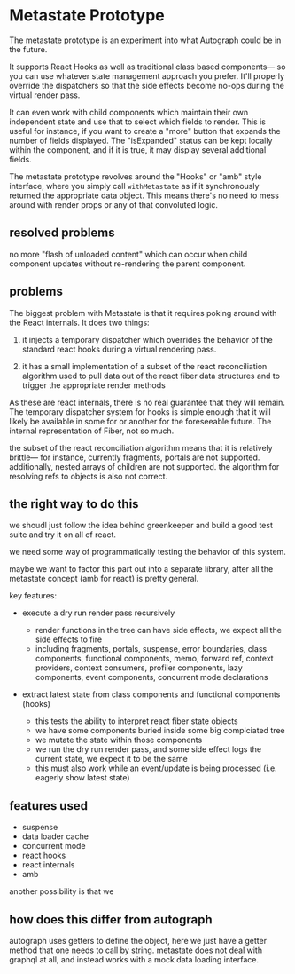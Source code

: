 # Metastate Prototype

The metastate prototype is an experiment into what Autograph could be in the future. 

It supports React Hooks as well as traditional class based components— so you can use whatever state management approach you prefer. It'll properly override the dispatchers so that the side effects become no-ops during the virtual render pass. 

It can even work with child components which maintain their own independent state and use that to select which fields to render. This is useful for instance, if you want to create a "more" button that expands the number of fields displayed. The "isExpanded" status can be kept locally within the component, and if it is true, it may display several additional fields. 

The metastate prototype revolves around the "Hooks" or "amb" style interface, where you simply call `withMetastate` as if it synchronously returned the appropriate data object. This means there's no need to mess around with render props or any of that convoluted logic. 

## resolved problems

no more "flash of unloaded content" which can occur when child component updates without re-rendering the parent component. 






## problems

The biggest problem with Metastate is that it requires poking around with the React internals. It does two things:

1) it injects a temporary dispatcher which overrides the behavior of the standard react hooks during a virtual rendering pass. 

2) it has a small implementation of a subset of the react reconciliation algorithm used to pull data out of the react fiber data structures and to trigger the appropriate render methods

As these are react internals, there is no real guarantee that they will remain. The temporary dispatcher system for hooks is simple enough that it will likely be available in some for or another for the foreseeable future. The internal representation of Fiber, not so much. 

the subset of the react reconciliation algorithm means that it is relatively brittle— for instance, currently fragments, portals are not supported. additionally, nested arrays of children are not supported. the algorithm for resolving refs to objects is also not correct. 



## the right way to do this

we shoudl just follow the idea behind greenkeeper and build a good test suite and try it on all of react. 

we need some way of programmatically testing the behavior of this system. 

maybe we want to factor this part out into a separate library, after all the metastate concept (amb for react) is pretty general.


key features:

- execute a dry run render pass recursively
    - render functions in the tree can have side effects, we expect all the side effects to fire
    - including fragments, portals, suspense, error boundaries, class components, functional components, memo, forward ref, context providers, context consumers, profiler components, lazy components, event components, concurrent mode declarations

- extract latest state from class components and functional components (hooks)
    - this tests the ability to interpret react fiber state objects
    - we have some components buried inside some big complciated tree
    - we mutate the state within those components
    - we run the dry run render pass, and some side effect logs the current state, we expect it to be the same
    - this must also work while an event/update is being processed (i.e. eagerly show latest state)




## features used

- suspense
- data loader cache
- concurrent mode
- react hooks
- react internals
- amb



another possibility is that we



## how does this differ from autograph

autograph uses getters to define the object, here we just have a getter method that one needs to call by string. metastate does not deal with graphql at all, and instead works with a mock data loading interface. 

